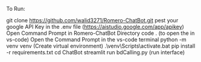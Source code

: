 To Run:

git clone https://github.com/walid3271/Romero-ChatBot.git
pest your google API Key in the .env file (https://aistudio.google.com/app/apikey)
Open Command Prompt in Romero-ChatBot Directory
code . (to open the in vs-code)
Open the Command Prompt in the vs-code terminal
python -m venv venv (Create virtual environment)
.\venv\Scripts\activate.bat
pip install -r requirements.txt
cd ChatBot
streamlit run bdCalling.py (run interface)
